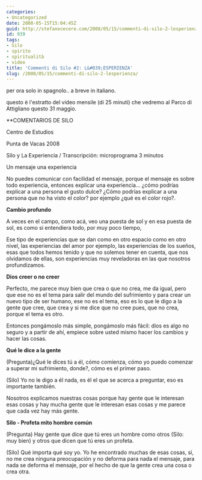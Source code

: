```yaml
---
categories:
- Uncategorized
date: 2008-05-15T15:04:45Z
guid: http://stefanocecere.com/2008/05/15/commenti-di-silo-2-lesperienza/
id: 939
tags:
- Silo
- spirito
- spiritualità
- video
title: 'Commenti di Silo #2: L&#039;ESPERIENZA'
slug: /2008/05/15/commenti-di-silo-2-lesperienza/
---
```


per ora solo in spagnolo.. a breve in italiano.
  
questo è l'estratto del video mensile (di 25 minuti) che vedremo al Parco di Attigliano questo 31 maggio.

**COMENTARIOS DE SILO
  
Centro de Estudios
  
Punta de Vacas 2008</p> 

Silo y La Experiencia / Transcripción: microprograma 3 minutos
  
</strong>
  
Un mensaje una experiencia
  
No puedes comunicar con facilidad el mensaje, porque el mensaje es sobre todo experiencia, entonces explicar una experiencia… ¿cómo podrías explicar a una persona el gusto dulce? ¿Cómo podrías explicar a una persona que no ha visto el color? por ejemplo ¿qué es el color rojo?.

**Cambio profundo**
  
A veces en el campo, como acá, veo una puesta de sol y en esa puesta de sol, es como si entendiera todo, por muy poco tiempo,
  
Ese tipo de experiencias que se dan como en otro espacio como en otro nivel, las experiencias del amor por ejemplo, las experiencias de los sueños, esas que todos hemos tenido y que no solemos tener en cuenta, que nos olvidamos de ellas, son experiencias muy reveladoras en las que nosotros profundizamos.

**Dios creer o no creer**
  
Perfecto, me parece muy bien que crea o que no crea, me da igual, pero que ese no es el tema para salir del mundo del sufrimiento y para crear un nuevo tipo de ser humano, ese no es el tema, eso es lo que le digo a la gente que cree, que crea y si me dice que no cree pues, que no crea, porque el tema es otro.
  
Entonces pongámoslo más simple, pongámoslo más fácil: dios es algo no seguro y a partir de ahí, empiece sobre usted mismo hacer los cambios y hacer las cosas.

**Qué le dice a la gente**
  
(Pregunta)¿Qué le dices tú a él, cómo comienza, cómo yo puedo comenzar a superar mi sufrimiento, donde?, cómo es el primer paso.
  
(Silo) Yo no le digo a él nada, es él el que se acerca a preguntar, eso es importante también.
  
Nosotros explicamos nuestras cosas porque hay gente que le interesan esas cosas y hay mucha gente que le interesan esas cosas y me parece que cada vez hay más gente.

**Silo - Profeta mito hombre común**
  
(Pregunta) Hay gente que dice que tú eres un hombre como otros (Silo: muy bien) y otros que dicen que tú eres un profeta.
  
(Silo) Qué importa qué soy yo. Yo he encontrado muchas de esas cosas, sí, no me crea ninguna preocupación y no deforma para nada el mensaje, para nada se deforma el mensaje, por el hecho de que la gente crea una cosa o crea otra.